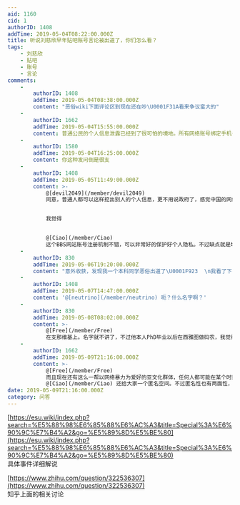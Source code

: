 ```yaml
---
aid: 1160
cid: 1
authorID: 1408
addTime: 2019-05-04T08:22:00.000Z
title: 听说刘慈欣早年贴吧账号言论被出道了，你们怎么看？
tags:
    - 刘慈欣
    - 贴吧
    - 账号
    - 言论
comments:
    -
        authorID: 1408
        addTime: 2019-05-04T08:38:00.000Z
        content: "恶俗wiki下面评论区到现在还在吵\U0001F31A看来争议蛮大的"
    -
        authorID: 1662
        addTime: 2019-05-04T15:55:00.000Z
        content: 普通公民的个人信息泄露已经到了很可怕的境地。所有网络账号绑定手机号加剧了这种情况。
    -
        authorID: 1580
        addTime: 2019-05-04T16:25:00.000Z
        content: 你这种发问倒是很支
    -
        authorID: 1408
        addTime: 2019-05-05T11:49:00.000Z
        content: >-
            @[devil2049](/member/devil2049)
            同意，普通人都可以这样挖出别人的个人信息，更不用说政府了，感觉中国的网络实名制非常可怕。


            我觉得


            @[Ciao](/member/Ciao)
            这个BBS网站账号注册机制不错，可以非常好的保护好个人隐私。不过缺点就是垃圾广告机器人可以趁虚而入（不过现在网站人少没有这个问题，人一多就不敢肯定了）
    -
        authorID: 830
        addTime: 2019-05-06T19:20:00.000Z
        content: "意外收获，发现我一个本科同学恶俗出道了\U0001F923  \n我看了下，词条内容也很OOC，问了本人，说是身份被盗用但是无可奈何。\U0001F923"
    -
        authorID: 1408
        addTime: 2019-05-07T14:47:00.000Z
        content: '@[neutrino](/member/neutrino) 呃？什么名字啊？'
    -
        authorID: 830
        addTime: 2019-05-08T08:02:00.000Z
        content: >-
            @[Free](/member/Free)
            在支那维基上。名字就不讲了，不过他本人PhD毕业以后在西雅图做码农，我觉得最多再五年，应该就不需要走国户口了。
    -
        authorID: 1662
        addTime: 2019-05-09T21:16:00.000Z
        content: >-
            @[Free](/member/Free)
            而且现在还有这么一帮以网络暴力为爱好的亚文化群体，任何人都可能在某个时刻变成个人信息泄露的受害者。感谢
            @[Ciao](/member/Ciao) 还给大家一个匿名空间。不过匿名性也有两面性，恶俗圈正是这么一群躲在网络阴暗处的坏蛋。
date: 2019-05-09T21:16:00.000Z
category: 问答
---
```


[https://esu.wiki/index.php?search=%E5%88%98%E6%85%88%E6%AC%A3&title=Special%3A%E6%90%9C%E7%B4%A2&go=%E5%89%8D%E5%BE%80](https://esu.wiki/index.php?search=%E5%88%98%E6%85%88%E6%AC%A3&title=Special%3A%E6%90%9C%E7%B4%A2&go=%E5%89%8D%E5%BE%80)  
具体事件详细解说

[https://www.zhihu.com/question/322536307](https://www.zhihu.com/question/322536307)  
知乎上面的相关讨论
